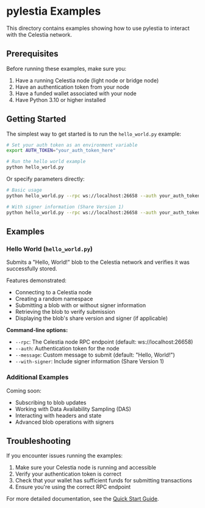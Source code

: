 # pylestia Examples

This directory contains examples showing how to use pylestia to interact with the Celestia network.

## Prerequisites

Before running these examples, make sure you:

1. Have a running Celestia node (light node or bridge node)
2. Have an authentication token from your node
3. Have a funded wallet associated with your node
4. Have Python 3.10 or higher installed

## Getting Started

The simplest way to get started is to run the `hello_world.py` example:

```bash
# Set your auth token as an environment variable
export AUTH_TOKEN="your_auth_token_here"

# Run the hello world example
python hello_world.py
```

Or specify parameters directly:

```bash
# Basic usage
python hello_world.py --rpc ws://localhost:26658 --auth your_auth_token --message "Custom message"

# With signer information (Share Version 1)
python hello_world.py --rpc ws://localhost:26658 --auth your_auth_token --with-signer
```

## Examples

### Hello World (`hello_world.py`)

Submits a "Hello, World!" blob to the Celestia network and verifies it was successfully stored.

Features demonstrated:

- Connecting to a Celestia node
- Creating a random namespace
- Submitting a blob with or without signer information
- Retrieving the blob to verify submission
- Displaying the blob's share version and signer (if applicable)

**Command-line options:**

- `--rpc`: The Celestia node RPC endpoint (default: ws://localhost:26658)
- `--auth`: Authentication token for the node
- `--message`: Custom message to submit (default: "Hello, World!")
- `--with-signer`: Include signer information (Share Version 1)

### Additional Examples

Coming soon:

- Subscribing to blob updates
- Working with Data Availability Sampling (DAS)
- Interacting with headers and state
- Advanced blob operations with signers

## Troubleshooting

If you encounter issues running the examples:

1. Make sure your Celestia node is running and accessible
2. Verify your authentication token is correct
3. Check that your wallet has sufficient funds for submitting transactions
4. Ensure you're using the correct RPC endpoint

For more detailed documentation, see the [Quick Start Guide](../docs/QUICKSTART.md).

